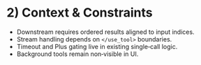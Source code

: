 # 2) Context & Constraints

- Downstream requires ordered results aligned to input indices.
- Stream handling depends on `</use_tool>` boundaries.
- Timeout and Plus gating live in existing single‑call logic.
- Background tools remain non‑visible in UI.
